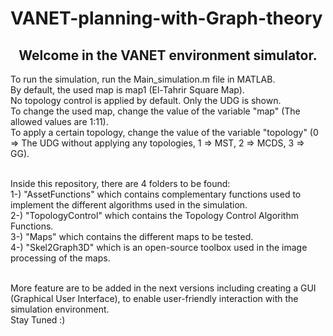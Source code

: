 # VANET-planning-with-Graph-theory

<h2 style="text-align: center">Welcome in the VANET environment simulator.</h2>
To run the simulation, run the Main_simulation.m file in MATLAB.<br>
By default, the used map is map1 (El-Tahrir Square Map).<br>
No topology control is applied by default. Only the UDG is shown.<br>
To change the used map, change the value of the variable "map" (The allowed values are 1:11).<br>
To apply a certain topology, change the value of the variable "topology" (0 => The UDG without applying any topologies, 1 => MST, 2 => MCDS, 3 => GG).<br><br>

Inside this repository, there are 4 folders to be found:<br>
1-) "AssetFunctions" which contains complementary functions used to implement the different algorithms used in the simulation.<br>
2-) "TopologyControl" which contains the Topology Control Algorithm Functions.<br>
3-) "Maps" which contains the different maps to be tested.<br>
4-) "Skel2Graph3D" which is an open-source toolbox used in the image processing of the maps.<br><br>

More feature are to be added in the next versions including creating a GUI (Graphical User Interface), to enable user-friendly interaction with the simulation environment.<br>
Stay Tuned :)
